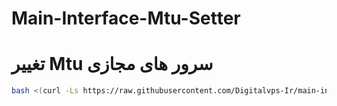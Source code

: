 # Main-Interface-Mtu-Setter
# تغییر Mtu سرور های مجازی


```bash
bash <(curl -Ls https://raw.githubusercontent.com/Digitalvps-Ir/main-interface-mtu-setter/main/script.sh)
```
